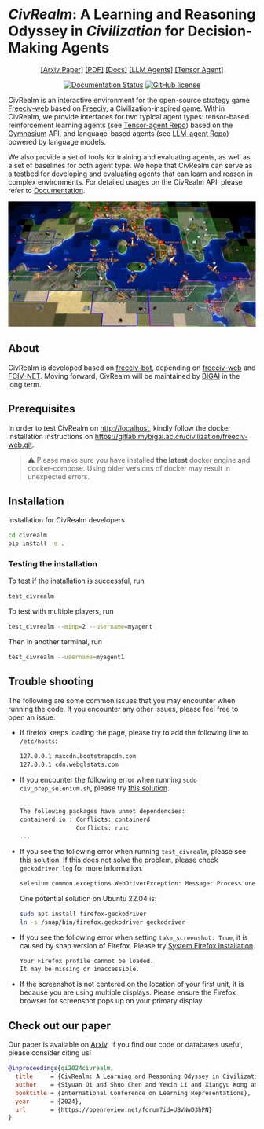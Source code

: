 # *CivRealm*: A Learning and Reasoning Odyssey in *Civilization* for Decision-Making Agents

<div align="center">

[[Arxiv Paper]](https://arxiv.org/abs/2401.10568)
[[PDF]](https://arxiv.org/pdf/2401.10568.pdf)
[[Docs]](https://bigai-ai.github.io/civrealm/)
[[LLM Agents]](https://github.com/bigai-ai/civrealm-llm-baseline)
[[Tensor Agent]](https://github.com/bigai-ai/civrealm-tensor-baseline)

[![Documentation Status](https://readthedocs.org/projects/openreview-py/badge/?version=latest)](<http://civilization.pages.mybigai.ac.cn/civrealm>)
[![GitHub license](https://img.shields.io/github/license/bigai-ai/civrealm)](https://github.com/bigai-ai/civrealm/blob/main/LICENSE)

</div>

CivRealm is an interactive environment for the open-source strategy game [Freeciv-web](https://github.com/freeciv/freeciv-web) based on [Freeciv](https://www.freeciv.org/), a Civilization-inspired game. Within CivRealm, we provide interfaces for two typical agent types: tensor-based reinforcement learning agents (see [Tensor-agent Repo](https://gitlab.mybigai.ac.cn/civilization/freeciv-tensor-baseline)) based on the [Gymnasium](https://gymnasium.farama.org/) API, and language-based agents (see [LLM-agent Repo](http://civilization.pages.mybigai.ac.cn/civrealm)) powered by language models.

We also provide a set of tools for training and evaluating agents, as well as a set of baselines for both agent type. We hope that CivRealm can serve as a testbed for developing and evaluating agents that can learn and reason in complex environments. For detailed usages on the CivRealm API, please refer to [Documentation](http://civilization.pages.mybigai.ac.cn/civrealm).


![Punic War](docs/assets/punic_war_base.jpg)

## About

CivRealm is developed based on [freeciv-bot](https://github.com/chris1869/freeciv-bot), depending on [freeciv-web](<https://github.com/freeciv/freeciv-web>) and [FCIV-NET](<https://github.com/fciv-net/fciv-net>). 
Moving forward, CivRealm will be maintained by [BIGAI](https://www.bigai.ai/) in the long term.

## Prerequisites

In order to test CivRealm on <http://localhost>, kindly follow the docker installation instructions on <https://gitlab.mybigai.ac.cn/civilization/freeciv-web.git>.

> :warning:
> Please make sure you have installed **the latest** docker engine and docker-compose.
> Using older versions of docker may result in unexpected errors.

## Installation

Installation for CivRealm developers

```bash
cd civrealm
pip install -e .
```

<!-- 
### Update the freeciv-web image

Start the freeciv-web docker:

```bash
cd freeciv-web
docker compose up -d
```

Activate the civrealm virtual environment, and update the freeciv-web image:

```bash
update_freeciv_web_docker
```

Restart the freeciv-web container so that the change takes effect

```bash
cd freeciv-web
docker compose down
docker compose up -d
```
-->

### Testing the installation

To test if the installation is successful, run

```bash
test_civrealm 
```

To test with multiple players, run

```bash
test_civrealm --minp=2 --username=myagent
```

Then in another terminal, run

```bash
test_civrealm --username=myagent1
```

<!-- ### Using a different freeciv version

As a standard, the official docker image from the [official repository](https://github.com/freeciv/freeciv-web) will be pulled. If you want to create a custom freeciv server (e.g., different rulesets, customizations, etc.) you can use `build_freeciv_server` to create a custom docker image or run a separate image in parallel. In this case, you might need to adapt src/init_server.py -->

## Trouble shooting

The following are some common issues that you may encounter when running the code. If you encounter any other issues, please feel free to open an issue.

* If firefox keeps loading the page, please try to add the following line to `/etc/hosts`:

    ```bash
    127.0.0.1 maxcdn.bootstrapcdn.com
    127.0.0.1 cdn.webglstats.com
    ```

* If you encounter the following error when running `sudo civ_prep_selenium.sh`, please try [this solution](https://unix.stackexchange.com/questions/724518/the-following-packages-have-unmet-dependencies-containerd-io).

    ```bash
    ...
    The following packages have unmet dependencies:
    containerd.io : Conflicts: containerd
                    Conflicts: runc
    ...
    ```

* If you see the following error when running `test_civrealm`,  please see [this solution](https://stackoverflow.com/questions/72405117/selenium-geckodriver-profile-missing-your-firefox-profile-cannot-be-loaded). If this does not solve the problem, please check `geckodriver.log` for more information.

    ```bash
    selenium.common.exceptions.WebDriverException: Message: Process unexpectedly closed with status 1
    ```

    One potential solution on Ubuntu 22.04 is:

    ```bash
    sudo apt install firefox-geckodriver
    ln -s /snap/bin/firefox.geckodriver geckodriver
    ```

* If you see the following error when setting `take_screenshot: True`, it is caused by snap version of Firefox. Please try [System Firefox installation](https://support.mozilla.org/en-US/kb/install-firefox-linux#w_install-firefox-from-mozilla-builds-for-advanced-users).

  ```bash
  Your Firefox profile cannot be loaded. 
  It may be missing or inaccessible.
  ```

* If the screenshot is not centered on the location of your first unit, it is because you are using multiple displays. Please ensure the Firefox browser for screenshot pops up on your primary display.

## Check out our paper
Our paper is available on [Arxiv](https://arxiv.org/abs/2401.10568). If you find our code or databases useful, please consider citing us!

```bibtex
@inproceedings{qi2024civrealm,
  title     = {CivRealm: A Learning and Reasoning Odyssey in Civilization for Decision-Making Agents},
  author    = {Siyuan Qi and Shuo Chen and Yexin Li and Xiangyu Kong and Junqi Wang and Bangcheng Yang and Pring Wong and Yifan Zhong and Xiaoyuan Zhang and Zhaowei Zhang and Nian Liu and Wei Wang and Yaodong Yang and Song-Chun Zhu},
  booktitle = {International Conference on Learning Representations},
  year      = {2024},
  url       = {https://openreview.net/forum?id=UBVNwD3hPN}
}
```
